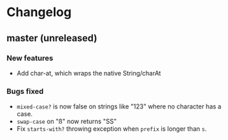 # Changelog

## master (unreleased)

### New features

* Add char-at, which wraps the native String/charAt

### Bugs fixed

* `mixed-case?` is now false on strings like "123" where no character has a case.
* `swap-case` on "ß" now returns "SS"
* Fix `starts-with?` throwing exception when `prefix` is longer than `s`.
